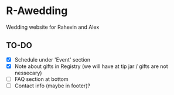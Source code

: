 # R-Awedding
Wedding website for Rahevin and Alex

## TO-DO
- [x] Schedule under 'Event' section
- [x] Note about gifts in Registry (we will have at tip jar / gifts are not nessecary)
- [ ] FAQ section at bottom
- [ ] Contact info (maybe in footer)?
